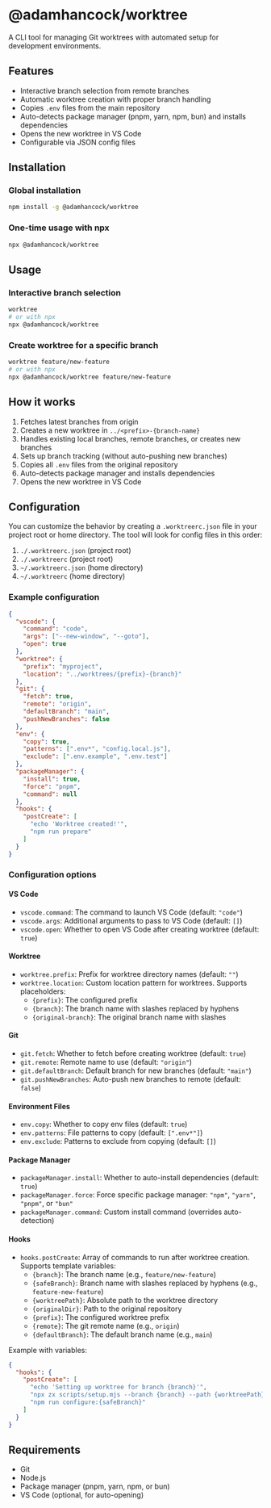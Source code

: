 # @adamhancock/worktree

A CLI tool for managing Git worktrees with automated setup for development environments.

## Features

- Interactive branch selection from remote branches
- Automatic worktree creation with proper branch handling
- Copies `.env` files from the main repository
- Auto-detects package manager (pnpm, yarn, npm, bun) and installs dependencies
- Opens the new worktree in VS Code
- Configurable via JSON config files

## Installation

### Global installation
```bash
npm install -g @adamhancock/worktree
```

### One-time usage with npx
```bash
npx @adamhancock/worktree
```

## Usage

### Interactive branch selection
```bash
worktree
# or with npx
npx @adamhancock/worktree
```

### Create worktree for a specific branch
```bash
worktree feature/new-feature
# or with npx
npx @adamhancock/worktree feature/new-feature
```

## How it works

1. Fetches latest branches from origin
2. Creates a new worktree in `../<prefix>-{branch-name}`
3. Handles existing local branches, remote branches, or creates new branches
4. Sets up branch tracking (without auto-pushing new branches)
5. Copies all `.env` files from the original repository
6. Auto-detects package manager and installs dependencies
7. Opens the new worktree in VS Code

## Configuration

You can customize the behavior by creating a `.worktreerc.json` file in your project root or home directory. The tool will look for config files in this order:

1. `./.worktreerc.json` (project root)
2. `./.worktreerc` (project root)
3. `~/.worktreerc.json` (home directory)
4. `~/.worktreerc` (home directory)

### Example configuration

```json
{
  "vscode": {
    "command": "code",
    "args": ["--new-window", "--goto"],
    "open": true
  },
  "worktree": {
    "prefix": "myproject",
    "location": "../worktrees/{prefix}-{branch}"
  },
  "git": {
    "fetch": true,
    "remote": "origin",
    "defaultBranch": "main",
    "pushNewBranches": false
  },
  "env": {
    "copy": true,
    "patterns": [".env*", "config.local.js"],
    "exclude": [".env.example", ".env.test"]
  },
  "packageManager": {
    "install": true,
    "force": "pnpm",
    "command": null
  },
  "hooks": {
    "postCreate": [
      "echo 'Worktree created!'",
      "npm run prepare"
    ]
  }
}
```

### Configuration options

#### VS Code
- `vscode.command`: The command to launch VS Code (default: `"code"`)
- `vscode.args`: Additional arguments to pass to VS Code (default: `[]`)
- `vscode.open`: Whether to open VS Code after creating worktree (default: `true`)

#### Worktree
- `worktree.prefix`: Prefix for worktree directory names (default: `""`)
- `worktree.location`: Custom location pattern for worktrees. Supports placeholders:
  - `{prefix}`: The configured prefix
  - `{branch}`: The branch name with slashes replaced by hyphens
  - `{original-branch}`: The original branch name with slashes

#### Git
- `git.fetch`: Whether to fetch before creating worktree (default: `true`)
- `git.remote`: Remote name to use (default: `"origin"`)
- `git.defaultBranch`: Default branch for new branches (default: `"main"`)
- `git.pushNewBranches`: Auto-push new branches to remote (default: `false`)

#### Environment Files
- `env.copy`: Whether to copy env files (default: `true`)
- `env.patterns`: File patterns to copy (default: `[".env*"]`)
- `env.exclude`: Patterns to exclude from copying (default: `[]`)

#### Package Manager
- `packageManager.install`: Whether to auto-install dependencies (default: `true`)
- `packageManager.force`: Force specific package manager: `"npm"`, `"yarn"`, `"pnpm"`, or `"bun"`
- `packageManager.command`: Custom install command (overrides auto-detection)

#### Hooks
- `hooks.postCreate`: Array of commands to run after worktree creation. Supports template variables:
  - `{branch}`: The branch name (e.g., `feature/new-feature`)
  - `{safeBranch}`: Branch name with slashes replaced by hyphens (e.g., `feature-new-feature`)
  - `{worktreePath}`: Absolute path to the worktree directory
  - `{originalDir}`: Path to the original repository
  - `{prefix}`: The configured worktree prefix
  - `{remote}`: The git remote name (e.g., `origin`)
  - `{defaultBranch}`: The default branch name (e.g., `main`)

Example with variables:
```json
{
  "hooks": {
    "postCreate": [
      "echo 'Setting up worktree for branch {branch}'",
      "npx zx scripts/setup.mjs --branch {branch} --path {worktreePath}",
      "npm run configure:{safeBranch}"
    ]
  }
}
```

## Requirements

- Git
- Node.js
- Package manager (pnpm, yarn, npm, or bun)
- VS Code (optional, for auto-opening)